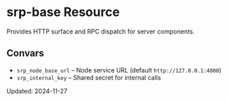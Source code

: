 # srp-base Resource

Provides HTTP surface and RPC dispatch for server components.

## Convars
- `srp_node_base_url` – Node service URL (default `http://127.0.0.1:4000`)
- `srp_internal_key` – Shared secret for internal calls

Updated: 2024-11-27
